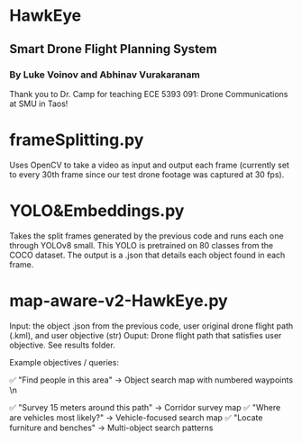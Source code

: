 # HawkEye 
## Smart Drone Flight Planning System
### By Luke Voinov and Abhinav Vurakaranam

Thank you to Dr. Camp for teaching ECE 5393 091: Drone Communications at SMU in Taos!


# frameSplitting.py
Uses OpenCV to take a video as input and output each frame (currently set to every 30th frame since our test drone footage was captured at 30 fps).

# YOLO&Embeddings.py
Takes the split frames generated by the previous code and runs each one through YOLOv8 small. This YOLO is pretrained on 80 classes from the COCO dataset.
The output is a .json that details each object found in each frame.

# map-aware-v2-HawkEye.py
Input: the object .json from the previous code, user original drone flight path (.kml), and user objective (str)
Ouput: Drone flight path that satisfies user objective. See results folder.

Example objectives / queries:

✅ "Find people in this area" → Object search map with numbered waypoints \n

✅ "Survey 15 meters around this path" → Corridor survey map
✅ "Where are vehicles most likely?" → Vehicle-focused search map
✅ "Locate furniture and benches" → Multi-object search patterns
